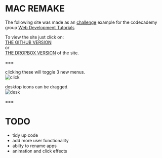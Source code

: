 MAC REMAKE
===

The following site was made as an [challenge](http://www.codecademy.com/groups/html-projects/discussions/51e3305e9c4e9d6b630069a8) example for the codecademy group [Web Development Tutorials](http://www.codecademy.com/groups/html-projects) 


To view the site just click on:<br>
[THE GITHUB VERSION](https://rawgithub.com/WaffleGnome/mac/master/main.html) <br>
or  <br>
[THE DROPBOX VERSION](https://dl.dropboxusercontent.com/u/161826274/mySites/mac/main.html) of the site.

===

clicking these will toggle 3 new menus.<br>
![click](https://dl.dropboxusercontent.com/u/161826274/mySites/mac/images/click.PNG)

desktop icons can be dragged.<br>
![desk](https://dl.dropboxusercontent.com/u/161826274/mySites/mac/images/desk-icon.PNG)


===

TODO
===
- tidy up code
- add more user functionality
- abilty to rename apps
- animation and click effects
